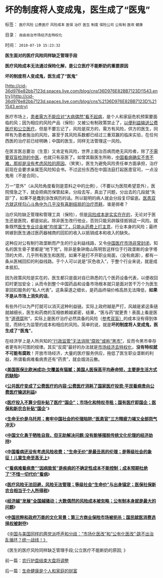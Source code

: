 # 坏的制度将人变成鬼，医生成了“医鬼”

标签： `医疗风险` `公费医疗` `风险成本` `医保` `治疗` `医生` `制度` `保险公司` `公有制` `医改` `健康` 

目录： `自由自治市场经济去特权化`

时间： `2010-07-19 15:23:32`

**医生面对的医疗风险同样缺乏管理手段**

**医疗风险成本无法通过保险化解，是公立医疗不能断奶的重要原因**

**坏的制度将人变成鬼，医生成了“医鬼”**

[http://cid-36d976e82bb7123d.spaces.live.com/blog/cns!36D976E82BB7123D!1543.entry](http://cid-36d976e82bb7123d.spaces.live.com/blog/cns%2136D976E82BB7123D%211543.entry)

医疗市场上，[患者需方不能应对“大病偶然”看不起病](../../../2010/7/13/中国“病得起”个人现金财产需1000万以上.md)，是个人和家庭危机预案要面临的风；因为相应的风险产品（保险）又被公有制政策禁止了，[以便利益输送公费医疗和公立医疗](../../../2010/7/15/我国医疗行业现状；四类医院的“医改”处境.md)。但是不要忘记了，风险是双方的，需方有风险，供方的医生，同样有为患者施治的风险，甚至于其风险系数都已经过三重双赢的临床实验，在任何西医的治疗前已经明确；中国的医生，同样无法管理这一风险。

在医言医总要治（生意）又肯定有风险，世界上能治百病而绝无风险者，除了[不需要双盲检测的中医](../../../2010/7/12/中医是玄学；双盲统计是医疗保险的依据.md)，也就只有巫医了。如曾其毅医生所称，[中国看病确实不贵不难，那却是没有考虑风险的原因](../../../2008/2/24/自曾其毅被暴民攻击谈“看病不难不贵”是事实.md)。（笑笑）。医生为避免风险责任单方面承担，治疗前现在会要求亲属签风险知会书。不过这份东西在中国法庭打起医患官司，一点没鬼用（不是合同）。

万一“意外”（从风险角度看则是意料之中的比例），（不要以为医院希望意外），医院情急之下，就会把病历保管起来，分段去写，真出了问题，分出去的几段就“失踪”了，如果不是蠢到涂改病历的话。所以聪明的病人就会分段复印留底。[医患双方就这样勾心斗角中为几乎没有喜剧结局的治疗而耗](../../../2010/7/13/医疗被黑暗！西方医疗（社区＋保险＋医院）；医患矛盾.md)，谁是弱者？

治疗风险缺乏管理和管理工具（保险），但是[风险成本是实实在在的](../../../2009/4/3/流动性定律，风险利润和不确定性.md)，无论对于医生还是医院，都是如此。除非医生改行他业，否则只能另辟蹊径抵销这一风险。就象既然[医生专业诊金被“均贫富”了，只能从药费上打主意](../../../2010/7/15/我国医疗行业现状；四类医院的“医改”处境.md)，行业本身的风险；最终转嫁到医生通过医药器械商的回扣的收入以抵销成本和收入的缺失。

这种应对公有制行政垄断而产生的行业利益线路，又令[中国医疗市场非常封闭](../../../2008/5/4/实业难！中国市场其实非常小!.md)，知名的医生骨子里都是“地下党”。除非是象钟南山陈明哲这样位于行政垄断的金字塔顶的大师，几乎所有医生和医院，如果不是打不开职业局面，（没有病源），都有一条从医械回扣的利益线路。于个人可以说是“灰色收入”，于整个行业来说，就是成本抵扣。

因为政策风险是实在的，医生都只是面对自已熟悉的几个医药设备代表，以便收回扣时更加安全；从而令到整个中国药品和设备市场根本就只是面对苦干万个为医生拿回扣服务的“私人代表”。这条渠道之细长，是药品终端价格高昂无法降低，**如果不是从市场上消失的话**。

有些外行以为严打就可以消灭这种利益链。实际上政府越是严打，风越是紧这条链就越细长，医生和药商的互相依赖越紧密，结果，“医与药”就更贵！表面上看是医生“[道德腐](../../../2010/1/18/科学发展观不再需要春秋笔法道德文章.md)败”，实际上是医疗治疗必然具备的风险（[参考双盲）](../../../2010/7/12/中医是玄学；双盲统计是医疗保险的依据.md)的成本没有得到体现，而转化为监管的成本和相应的风险。简单的说，就是**坏的制度将人变成鬼，医生成了“医鬼”**。

在经济学上是人所共知的[“行政监管”无法消除“腐败”或称“黑市”](../../../2009/8/2/行政监管无法减少腐败，无法控制特权最大化定律.md)，反而令黑市幸存者更有利可图的规律。其实“反腐”最好的办法就是[市场经济去特权化](../../../2009/7/19/市场经济去特权化中国经济唯一的出路.md)，**没有特权就不可能有腐败**！开放市场经济，大量的医疗服务供应，拖低了医生职业垄断的利益，所谓看病难看病贵还有“药贵”，就会烟消云散。

《[**美国医保比欧洲成功;欠覆盖有猫腻；美国人医保高平均寿命短，主要是生活方式的缺陷**](../../../2010/7/15/美国医保挺成功，为什么要改？.md)》

《[**公共医疗变成了公费医疗的内容;公费医疗消耗了国家医疗投资;平民看病贵向公费医疗输送利益**](../../../2010/7/15/我国医疗行业现状；四类医院的“医改”处境.md)》

《[**医疗投入不算少但补贴了医疗“国企”；市场化和特权寻租；国有医疗即国企；医保和新农合补贴“国企**](../../../2010/7/15/公有医疗即国企;城市医保和新农合是加税补贴国进民退.md)”》

《[**生命无价是乌托邦；套牢中国社会的伦理陷阱;“医患官”三方精疲力竭又全部怨气冲天**](../../../2010/7/16/生命无价是乌托邦，令中国医患三方精疲力竭怨气冲天.md)》

《[**中国文化勇于牺牲自我，但无助解决问题;没有能够摆脱传统文化伦理的经济劫持**](../../../2010/7/16/传统文化伦理道德的经济劫持.md)》

《[**中国看病还没有考虑风险收费；“生命无价”是最丑恶的伦理；是等级社会的象征！儿童生命至高无上**](../../../2010/7/17/中国医保能否捍卫儿童生命价值？.md)》

《[**“看病难看病贵”“因病致贫”是疾病的不确定性成本不能控制；成本预期杜绝了“不惜一切代价”看病**](../../../2010/7/17/“看病难看病贵”是大自然的恩赐.md)》

《[**医疗风险无法回避，风险无法管理；等级社会“生命价”与出身锚定；医保社保新农合相当于个人所得税**](../../../2010/7/17/医保社保新农合没有解决任何问题.md)》

《[**经济越“发展”全国越骚动；大数偶然的风险成本被忽略；公有制本身就是最大的问题**](../../../2010/7/18/公有制不能解决任何问题，公有制就是最大的问题.md)》

《[**中国民粹和政府万能的文化背景；第三方商业保险市场被扼杀；国民就医消费选择权被剥夺**](../../../2010/7/18/医改唯一出路就是市场经济去特权化.md)》

《[中国与美国同样的两党派呼声和分歧：“市场化医改”和“公有化医改”;跳不出治乱循环？统一战线！》](http://blog.sina.com.cn/s/blog_5563a64d0100jzjx.html)

《医生的医疗风险同样缺乏管理手段;公立医疗不能断奶的原因; 》



前一篇：[农行护盘结束大盘将调整](../../../2010/7/19/农行护盘结束大盘将调整.md)

后一篇：[生命健康是个人和家庭的财富](../../../2010/7/19/生命健康是个人和家庭的财富.md)